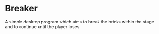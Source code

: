 # Breaker
A simple desktop program which aims to break the bricks within the stage and to continue until the player loses
